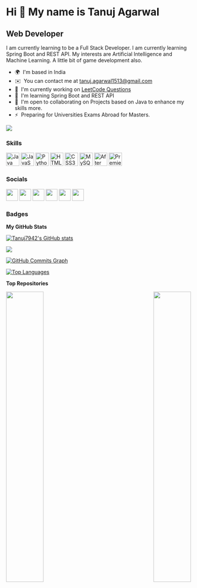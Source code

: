Hi 👋 My name is Tanuj Agarwal
==============================

Web Developer
-------------

I am currently learning to be a Full Stack Developer. I am currently learning Spring Boot and REST API. My interests are Artificial Intelligence and Machine Learning. A little bit of game development also.

* 🌍  I'm based in India
* ✉️  You can contact me at [tanuj.agarwal1513@gmail.com](mailto:tanuj.agarwal1513@gmail.com)
* 🚀  I'm currently working on [LeetCode Questions](http://github.com/Tanuj7942/LeetCodeQuestions)
* 🧠  I'm learning Spring Boot and REST API
* 🤝  I'm open to collaborating on Projects based on Java to enhance my skills more.
* ⚡  Preparing for Universities Exams Abroad for Masters.

<a href="https://www.github.com/Tanuj7942" target="_blank" rel="noreferrer"><img
src="https://img.shields.io/github/followers/Tanuj7942?logo=github&style=for-the-badge&color=0891b2&labelColor=0f172a" /></a>

### Skills


<p align="left">
<a href="https://www.oracle.com/java/" target="_blank" rel="noreferrer"><img src="https://raw.githubusercontent.com/danielcranney/readme-generator/main/public/icons/skills/java-colored.svg" width="36" height="36" alt="Java" /></a>
<a href="https://developer.mozilla.org/en-US/docs/Web/JavaScript" target="_blank" rel="noreferrer"><img src="https://raw.githubusercontent.com/danielcranney/readme-generator/main/public/icons/skills/javascript-colored.svg" width="36" height="36" alt="JavaScript" /></a>
<a href="https://www.python.org/" target="_blank" rel="noreferrer"><img src="https://raw.githubusercontent.com/danielcranney/readme-generator/main/public/icons/skills/python-colored.svg" width="36" height="36" alt="Python" /></a>
<a href="https://developer.mozilla.org/en-US/docs/Glossary/HTML5" target="_blank" rel="noreferrer"><img src="https://raw.githubusercontent.com/danielcranney/readme-generator/main/public/icons/skills/html5-colored.svg" width="36" height="36" alt="HTML5" /></a>
<a href="https://www.w3.org/TR/CSS/#css" target="_blank" rel="noreferrer"><img src="https://raw.githubusercontent.com/danielcranney/readme-generator/main/public/icons/skills/css3-colored.svg" width="36" height="36" alt="CSS3" /></a>
<a href="https://www.mysql.com/" target="_blank" rel="noreferrer"><img src="https://raw.githubusercontent.com/danielcranney/readme-generator/main/public/icons/skills/mysql-colored.svg" width="36" height="36" alt="MySQL" /></a>
<a href="https://www.adobe.com/uk/products/aftereffects.html" target="_blank" rel="noreferrer"><img src="https://raw.githubusercontent.com/danielcranney/readme-generator/main/public/icons/skills/aftereffects-colored.svg" width="36" height="36" alt="After Effects" /></a>
<a href="https://www.adobe.com/uk/products/premiere.html" target="_blank" rel="noreferrer"><img src="https://raw.githubusercontent.com/danielcranney/readme-generator/main/public/icons/skills/premierepro-colored.svg" width="36" height="36" alt="Premiere Pro" /></a>
</p>


### Socials

<p align="left"> <a href="https://discord.com/users/ロッソさん#5151" target="_blank" rel="noreferrer"><img src="https://raw.githubusercontent.com/danielcranney/readme-generator/main/public/icons/socials/discord.svg" width="32" height="32" /></a> <a href="https://www.github.com/Tanuj7942" target="_blank" rel="noreferrer"><img src="https://raw.githubusercontent.com/danielcranney/readme-generator/main/public/icons/socials/github.svg" width="32" height="32" /></a> <a href="http://www.instagram.com/rossosan_" target="_blank" rel="noreferrer"><img src="https://raw.githubusercontent.com/danielcranney/readme-generator/main/public/icons/socials/instagram.svg" width="32" height="32" /></a> <a href="https://www.linkedin.com/in/tjagarwal1513" target="_blank" rel="noreferrer"><img src="https://raw.githubusercontent.com/danielcranney/readme-generator/main/public/icons/socials/linkedin.svg" width="32" height="32" /></a> <a href="https://www.twitter.com/rossosan_" target="_blank" rel="noreferrer"><img src="https://raw.githubusercontent.com/danielcranney/readme-generator/main/public/icons/socials/twitter.svg" width="32" height="32" /></a> <a href="https://www.youtube.com/c/rosso-san" target="_blank" rel="noreferrer"><img src="https://raw.githubusercontent.com/danielcranney/readme-generator/main/public/icons/socials/youtube.svg" width="32" height="32" /></a></p>

### Badges

<b>My GitHub Stats</b>

<a href="http://www.github.com/Tanuj7942"><img src="https://github-readme-stats.vercel.app/api?username=Tanuj7942&show_icons=true&hide=prs,issues,contribs&title_color=ef4444&text_color=ffffff&icon_color=0891b2&bg_color=0f172a&hide_border=true&show_icons=true" alt="Tanuj7942's GitHub stats" /></a>

<a href="http://www.github.com/Tanuj7942"><img src="https://github-readme-streak-stats.herokuapp.com/?user=Tanuj7942&stroke=ffffff&background=0f172a&ring=ef4444&fire=ef4444&currStreakNum=ffffff&currStreakLabel=ef4444&sideNums=ffffff&sideLabels=ffffff&dates=ffffff&hide_border=true" /></a>

<a href="http://www.github.com/Tanuj7942"><img src="https://github-readme-activity-graph.cyclic.app/graph?username=Tanuj7942&bg_color=0f172a&color=ffffff&line=0891b2&point=ffffff&area_color=0f172a&area=true&hide_border=true&custom_title=GitHub%20Commits%20Graph" alt="GitHub Commits Graph" /></a>

<a href="https://github.com/Tanuj7942" align="left"><img src="https://github-readme-stats.vercel.app/api/top-langs/?username=Tanuj7942&langs_count=10&title_color=ef4444&text_color=ffffff&icon_color=0891b2&bg_color=0f172a&hide_border=true&locale=en&custom_title=Top%20%Languages" alt="Top Languages" /></a>

<b>Top Repositories</b>

<div width="100%" align="center"><a href="https://github.com/Tanuj7942/LeetCodeQuestions" align="left"><img align="left" width="45%" src="https://github-readme-stats.vercel.app/api/pin/?username=Tanuj7942&repo=LeetCodeQuestions&title_color=ef4444&text_color=ffffff&icon_color=0891b2&bg_color=0f172a&hide_border=true&locale=en" /></a><a href="https://github.com/Tanuj7942/QuizCreator" align="right"><img align="right" width="45%" src="https://github-readme-stats.vercel.app/api/pin/?username=Tanuj7942&repo=QuizCreator&title_color=ef4444&text_color=ffffff&icon_color=0891b2&bg_color=0f172a&hide_border=true&locale=en" /></a></div><br /><br /><br /><br /><br /><br /><br />
